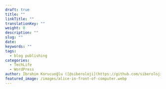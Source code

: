 ```yaml
---
draft: true
title: ""
linkTitle: ""
translationKey: ""
weight: 0
description: ""
slug: ""
date: 
keywords: ""
tags: 
  - blog publishing
categories: 
  - TechLife
  - WordPress
author: İbrahim Korucuoğlu ([@siberoloji](https://github.com/siberoloji))
featured_image: /images/alice-in-front-of-computer.webp
---
```

